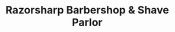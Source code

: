 ---
title: "Razorsharp Barbershop & Shave Parlor"
url: /metuchen/razorsharp-barbershop-and-shave-parlor/
shop: hairdresser
---